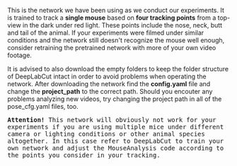 This is the network we have been using as we conduct our experiments. It is trained to track a <strong>single mouse</strong> based on <strong>four tracking points</strong> from a top-view in the dark under red light. These points include the nose, neck, butt and tail of the animal. If your experiments were filmed under similar conditions and the network still doesn't recognize the mouse well enough, consider retraining the pretrained network with more of your own video footage.

It is advised to also download the empty folders to keep the folder structure of DeepLabCut intact in order to avoid problems when operating the network.
After downloading the network find the <strong>config.yaml</strong> file and change the <strong>project_path</strong> to the correct path. Should you encouter any problems analyzing new videos, try changing the project path in all of the pose_cfg.yaml files, too.

</p>
<kbd>
<strong>Attention!</strong>
This network will obviously not work for your experiments if you are using multiple mice under different camera or lighting conditions or other animal species altogether. In this case refer to DeepLabCut to train your own network and adjust the MouseAnalysis code according to the points you consider in your tracking.
</kbd>
</p>

